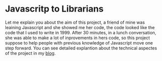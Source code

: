 # Javascritp to Librarians

Let me explain you about the aim of this project, a friend of mine was leaining Javascript and she showed me her code, the code looked like the code that I used to write in 1999. After 30 minutes, in a lunch conversation, she was able to make a lot of inprovements in hers code, so this project suppose to help people with previous knowledge of Javascript move one step forward. You can see detailed explantion about the technical aspectes of the project in my [blog](http://luizclaudiosantos.me/?s=javascript+for+librarians). 
